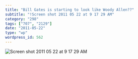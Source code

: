 ```yaml
---
title: "Bill Gates is starting to look like Woody Allen??"
subtitle: "!Screen shot 2011 05 22 at 9 17 29 AM"
category: "298"
tags: ["707", "2129"]
date: "2011-05-22"
type: "wp"
wordpress_id: 562
---
```

![Screen shot 2011 05 22 at 9 17 29 AM](https://i0.wp.com/salas.com/wp-content/uploads/2011/05/22fb9-screen-shot-2011-05-22-at-91729-am.png?resize=400%2C392&ssl=1)